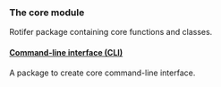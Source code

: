 ### The core module

Rotifer package containing core functions and classes.

#### [Command-line interface (CLI)](cli.md)
A package to create core command-line interface.


